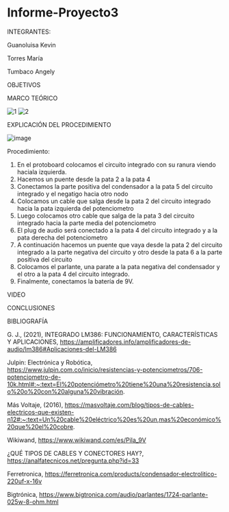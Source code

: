 # Informe-Proyecto3

INTEGRANTES:

Guanoluisa Kevin

Torres María

Tumbaco Angely

OBJETIVOS

MARCO TEÓRICO

![1](https://user-images.githubusercontent.com/116812951/222223920-e8c9ab67-d0ba-4d6b-8c23-2e12c6befd4b.png)
![2](https://user-images.githubusercontent.com/116812951/222224012-a51018e6-bfd4-423e-81e5-d81d86a70dc0.png)

EXPLICACIÓN DEL PROCEDIMIENTO

![image](https://user-images.githubusercontent.com/116812951/221379775-82e62986-0cc8-4f95-b50c-9b5172371a55.png)

Procedimiento:

1. En el protoboard colocamos el circuito integrado con su ranura viendo haciala izquierda.
2. Hacemos un puente desde la pata 2 a la pata 4
3. Conectamos la parte positiva del condensador a la pata 5 del circuito integrado y el negatigo hacia otro nodo
4. Colocamos un cable que salga desde la pata 2 del circuito integrado hacia la pata izquierda del potenciometro
5. Luego colocamos otro cable que salga de la pata 3 del circuito integrado hacia la parte media del potenciometro
6. El plug de audio será conectado a la pata 4 del circuito integrado y a la pata derecha del potenciometro
7. A continuación hacemos un puente que vaya desde la pata 2 del circuito integrado a la parte negativa del circuito y otro desde la pata 6 a la parte positiva del circuito
8. Colocamos el parlante, una parate a la pata negativa del condensador y el otro a la pata 4 del circuito integrado.
9. Finalmente, conectamos la batería de 9V.

VIDEO

CONCLUSIONES

BIBLIOGRAFÍA

G. J., (2021), INTEGRADO LM386: FUNCIONAMIENTO, CARACTERÍSTICAS Y APLICACIONES, https://amplificadores.info/amplificadores-de-audio/lm386#Aplicaciones-del-LM386

Julpin: Electrónica y Robótica, https://www.julpin.com.co/inicio/resistencias-y-potenciometros/706-potenciometro-de-10k.html#:~:text=El%20potenciómetro%20tiene%20una%20resistencia,solo%20o%20con%20alguna%20vibración.

Más Voltaje, (2016), https://masvoltaje.com/blog/tipos-de-cables-electricos-que-existen-n12#:~:text=Un%20cable%20eléctrico%20es%20un,mas%20económico%20que%20el%20cobre.

Wikiwand, https://www.wikiwand.com/es/Pila_9V

¿QUÉ TIPOS DE CABLES Y CONECTORES HAY?, https://analfatecnicos.net/pregunta.php?id=33

Ferretronica, https://ferretronica.com/products/condensador-electrolitico-220uf-x-16v

Bigtrónica, https://www.bigtronica.com/audio/parlantes/1724-parlante-025w-8-ohm.html
